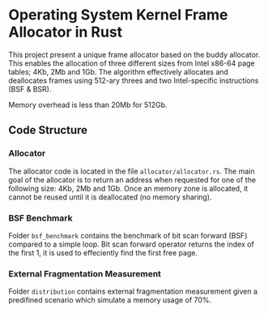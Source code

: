 # Operating System Kernel Frame Allocator in Rust

This project present a unique frame allocator based on the buddy allocator. This enables the allocation of three different sizes from Intel x86-64 page tables; 4Kb, 2Mb and 1Gb.
The algorithm effectively allocates and deallocates frames using 512-ary threes and two Intel-specific instructions (BSF & BSR). 

Memory overhead is less than 20Mb for 512Gb.

## Code Structure

### Allocator

The allocator code is located in the file `allocator/allocator.rs`. The main goal of the allocator is to return an address when requested for one of the following size: 4Kb, 2Mb and 1Gb. Once an memory zone is allocated, it cannot be reused until it is deallocated (no memory sharing).

### BSF Benchmark

Folder `bsf_benchmark` contains the benchmark of bit scan forward (BSF) compared to a simple loop. Bit scan forward operator returns the index of the first 1, it is used to effeciently find the first free page.

### External Fragmentation Measurement

Folder `distribution` contains external fragmentation measurement given a predifined scenario which simulate a memory usage of 70%.